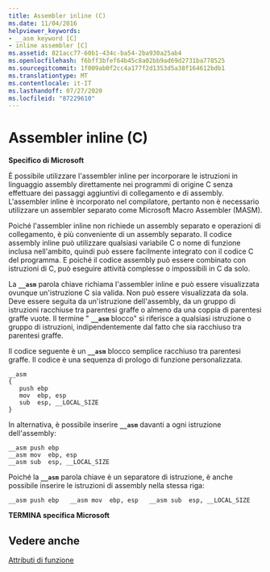```yaml
---
title: Assembler inline (C)
ms.date: 11/04/2016
helpviewer_keywords:
- __asm keyword [C]
- inline assembler [C]
ms.assetid: 821acc77-60b1-434c-ba54-2ba930a25ab4
ms.openlocfilehash: f6bff3bfef64b45c8a02bb9ad69d2731ba778525
ms.sourcegitcommit: 1f009ab0f2cc4a177f2d1353d5a38f164612bdb1
ms.translationtype: MT
ms.contentlocale: it-IT
ms.lasthandoff: 07/27/2020
ms.locfileid: "87229610"
---
```

# <a name="inline-assembler-c"></a>Assembler inline (C)

**Specifico di Microsoft**

È possibile utilizzare l'assembler inline per incorporare le istruzioni in linguaggio assembly direttamente nei programmi di origine C senza effettuare dei passaggi aggiuntivi di collegamento e di assembly. L'assembler inline è incorporato nel compilatore, pertanto non è necessario utilizzare un assembler separato come Microsoft Macro Assembler (MASM).

Poiché l'assembler inline non richiede un assembly separato e operazioni di collegamento, è più conveniente di un assembly separato. Il codice assembly inline può utilizzare qualsiasi variabile C o nome di funzione inclusa nell'ambito, quindi può essere facilmente integrato con il codice C del programma. E poiché il codice assembly può essere combinato con istruzioni di C, può eseguire attività complesse o impossibili in C da solo.

La **`__asm`** parola chiave richiama l'assembler inline e può essere visualizzata ovunque un'istruzione C sia valida. Non può essere visualizzata da sola. Deve essere seguita da un'istruzione dell'assembly, da un gruppo di istruzioni racchiuse tra parentesi graffe o almeno da una coppia di parentesi graffe vuote. Il termine " **`__asm`** blocco" si riferisce a qualsiasi istruzione o gruppo di istruzioni, indipendentemente dal fatto che sia racchiuso tra parentesi graffe.

Il codice seguente è un **`__asm`** blocco semplice racchiuso tra parentesi graffe. Il codice è una sequenza di prologo di funzione personalizzata.

```
__asm
{
   push ebp
   mov  ebp, esp
   sub  esp, __LOCAL_SIZE
}
```

In alternativa, è possibile inserire **`__asm`** davanti a ogni istruzione dell'assembly:

```
__asm push ebp
__asm mov  ebp, esp
__asm sub  esp, __LOCAL_SIZE
```

Poiché la **`__asm`** parola chiave è un separatore di istruzione, è anche possibile inserire le istruzioni di assembly nella stessa riga:

```
__asm push ebp   __asm mov  ebp, esp   __asm sub  esp, __LOCAL_SIZE
```

**TERMINA specifica Microsoft**

## <a name="see-also"></a>Vedere anche

[Attributi di funzione](../c-language/function-attributes.md)
